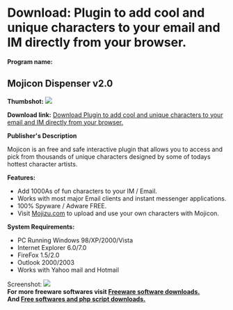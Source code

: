 # Download: Plugin to add cool and unique characters to your email and IM directly from your browser.

**Program name:**

## Mojicon Dispenser v2.0

  
**Thumbshot:** ![](http://www.freewarefiles.com/screenshot/mojicon_md.jpg)   
  
**Download link:** [Download Plugin to add cool and unique characters to your email and IM directly from your browser.](http://freesoftwares.boysofts.com/Mojicon-Dispenser-V_program_38660.html)  
  


**Publisher's Description**  
  


Mojicon is an free and safe interactive plugin that allows you to access and pick from thousands of unique characters designed by some of todays hottest character artists. 

**Features:**

  * Add 1000As of fun characters to your IM / Email.
  * Works with most major Email clients and instant messenger applications.
  * 100% Spyware / Adware FREE.
  * Visit [Mojizu.com](http://www.mojizu.com) to upload and use your own characters with Mojicon.

**System Requirements:**

  * PC Running Windows 98/XP/2000/Vista 
  * Internet Explorer 6.0/7.0 
  * FireFox 1.5/2.0 
  * Outlook 2000/2003 
  * Works with Yahoo mail and Hotmail 

  
  
Screenshot: ![](http://www.freewarefiles.com/screenshot/mojicon.jpg)   
**For more freeware softwares visit [Freeware software downloads.](http://freesoftwares.boysofts.com/)**   
**And [Free softwares and php script downloads.](http://www.boysofts.com/)**
